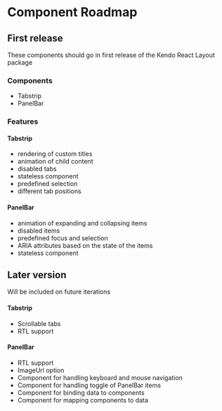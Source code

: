 # Component Roadmap

## First release

These components should go in first release of the Kendo React Layout package

### Components

- Tabstrip
- PanelBar

### Features

#### Tabstrip

- rendering of custom titles
- animation of child content
- disabled tabs
- stateless component
- predefined selection
- different tab positions

#### PanelBar

- animation of expanding and collapsing items
- disabled items
- predefined focus and selection
- ARIA attributes based on the state of the items
- stateless component

## Later version

Will be included on future iterations

#### Tabstrip

- Scrollable tabs
- RTL support

#### PanelBar

- RTL support
- ImageUrl option
- Component for handling keyboard and mouse navigation
- Component for handling toggle of PanelBar items
- Component for binding data to components
- Component for mapping components to data